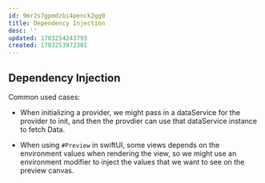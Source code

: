 ```yaml
---
id: 9mr2s7gpmdzbi4penck2gg0
title: Dependency Injection
desc: ''
updated: 1703254243793
created: 1703253972301
---
```


## Dependency Injection

Common used cases:

- When initializing a provider, we might pass in a dataService for the provider to init, and then the provdier can use that dataService instance to fetch Data.

- When using `#Preview` in swiftUI, some views depends on the environment values when rendering the view, so we might use an environment modifier to inject the values that we want to see on the preview canvas.